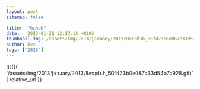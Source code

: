 ```yaml
---
layout: post
sitemap: false

title:  "hahah"
date:   2013-01-21 12:17:16 +0100
thumbnail-img: /assets/img/2013/january/2013/8vcpfuh_50fd23b0e087c33d54b7c928.gif
author: Eva
tags: ["2013"]
---
```




![]({{ '/assets/img/2013/january/2013/8vcpfuh_50fd23b0e087c33d54b7c928.gif)'  | relative_url }}

